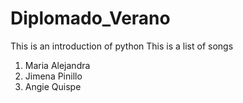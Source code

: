# Diplomado_Verano
This is an introduction of python
This is a list of songs

1. Maria Alejandra
2. Jimena Pinillo
3. Angie Quispe
